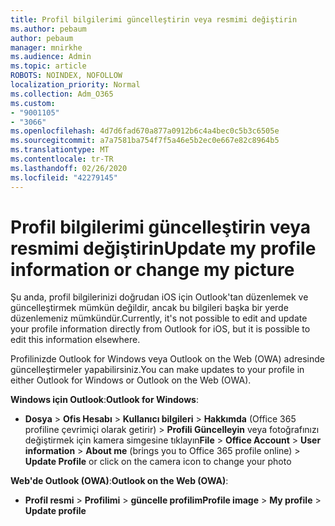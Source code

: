 ```yaml
---
title: Profil bilgilerimi güncelleştirin veya resmimi değiştirin
ms.author: pebaum
author: pebaum
manager: mnirkhe
ms.audience: Admin
ms.topic: article
ROBOTS: NOINDEX, NOFOLLOW
localization_priority: Normal
ms.collection: Adm_O365
ms.custom:
- "9001105"
- "3066"
ms.openlocfilehash: 4d7d6fad670a877a0912b6c4a4bec0c5b3c6505e
ms.sourcegitcommit: a7a7581ba754f7f5a46e5b2ec0e667e82c8964b5
ms.translationtype: MT
ms.contentlocale: tr-TR
ms.lasthandoff: 02/26/2020
ms.locfileid: "42279145"
---
```

# <a name="update-my-profile-information-or-change-my-picture"></a><span data-ttu-id="6e6eb-102">Profil bilgilerimi güncelleştirin veya resmimi değiştirin</span><span class="sxs-lookup"><span data-stu-id="6e6eb-102">Update my profile information or change my picture</span></span>

<span data-ttu-id="6e6eb-103">Şu anda, profil bilgilerinizi doğrudan iOS için Outlook'tan düzenlemek ve güncelleştirmek mümkün değildir, ancak bu bilgileri başka bir yerde düzenlemeniz mümkündür.</span><span class="sxs-lookup"><span data-stu-id="6e6eb-103">Currently, it's not possible to edit and update your profile information directly from Outlook for iOS, but it is possible to edit this information elsewhere.</span></span> 

<span data-ttu-id="6e6eb-104">Profilinizde Outlook for Windows veya Outlook on the Web (OWA) adresinde güncelleştirmeler yapabilirsiniz.</span><span class="sxs-lookup"><span data-stu-id="6e6eb-104">You can make updates to your profile in either Outlook for Windows or Outlook on the Web (OWA).</span></span> 

<span data-ttu-id="6e6eb-105">**Windows için Outlook**:</span><span class="sxs-lookup"><span data-stu-id="6e6eb-105">**Outlook for Windows**:</span></span> 

- <span data-ttu-id="6e6eb-106">**Dosya** > **Ofis Hesabı** > **Kullanıcı bilgileri** > **Hakkımda** (Office 365 profiline çevrimiçi olarak getirir) > **Profili Güncelleyin** veya fotoğrafınızı değiştirmek için kamera simgesine tıklayın</span><span class="sxs-lookup"><span data-stu-id="6e6eb-106">**File** > **Office Account** > **User information** > **About me** (brings you to Office 365 profile online) > **Update Profile** or click on the camera icon to change your photo</span></span>  
  
<span data-ttu-id="6e6eb-107">**Web'de Outlook (OWA)**:</span><span class="sxs-lookup"><span data-stu-id="6e6eb-107">**Outlook on the Web (OWA)**:</span></span> 

- <span data-ttu-id="6e6eb-108">**Profil resmi** > **Profilimi** > **güncelle profilim**</span><span class="sxs-lookup"><span data-stu-id="6e6eb-108">**Profile image** > **My profile** > **Update profile**</span></span>
